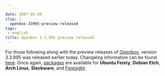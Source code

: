 ```yaml
---

date: 2007-05-30
slug: |
  openbox-33995-preview-released
tags:
 - english
title: Openbox 3.3.995 preview released
---
```


For those following along with the preview releases of
[Openbox](http://icculus.org/openbox), version 3.3.995 was released
earlier today. Changelog information can be found
[here](http://icculus.org/openbox/index.php/Openbox:Changelog). Once
again, [packages](http://icculus.org/openbox/index.php/Openbox:Download)
are available for **Ubuntu Feisty**, **Debian Etch**, **Arch Linux**,
**Slackware**, and
[Foresight](http://icculus.org/openbox/index.php/Help:Contents#Installing_Openbox_on_Foresight_Linux).
